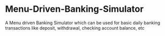 # Menu-Driven-Banking-Simulator
A Menu driven Banking Simulator which can be used for basic daily banking transactions like deposit, withdrawal, checking account balance, etc
